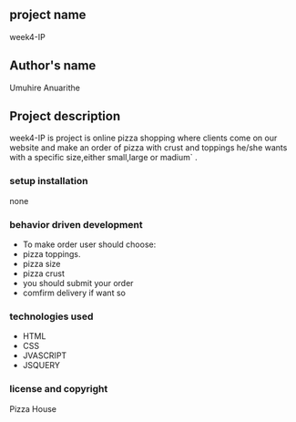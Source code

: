 ## project name
week4-IP
## Author's name
Umuhire Anuarithe

## Project description
week4-IP is project is online pizza shopping where clients come on our website and make an order of pizza with crust and toppings he/she wants with a specific size,either small,large or madium` .
### setup installation
none
### behavior driven development
* To make order user should choose:
* pizza toppings.
* pizza size
* pizza crust
* you should submit your order
* comfirm delivery if want so
### technologies used
* HTML
* CSS
*  JVASCRIPT
* JSQUERY

### license and copyright
Pizza House